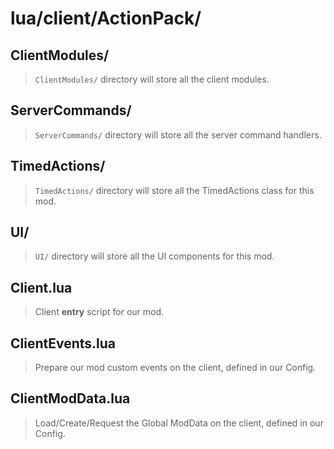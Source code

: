 # lua/client/ActionPack/

## ClientModules/

> `ClientModules/` directory will store all the client modules.

## ServerCommands/

> `ServerCommands/` directory will store all the server command handlers.

## TimedActions/

> `TimedActions/` directory will store all the TimedActions class for this mod.

## UI/

> `UI/` directory will store all the UI components for this mod.

## Client.lua

> Client **entry** script for our mod. 

## ClientEvents.lua

> Prepare our mod custom events on the client, defined in our Config.

## ClientModData.lua

> Load/Create/Request the Global ModData on the client, defined in our Config.
